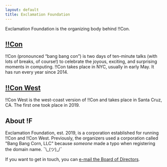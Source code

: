 ```yaml
---
layout: default
title: Exclamation Foundation
---
```

Exclamation Foundation is the organizing body behind !!Con.

## [!!Con](http://bangbangcon.com)

!!Con (pronounced “bang bang con”) is two days of ten-minute talks (with lots of breaks, of course!) to celebrate the joyous, exciting, and surprising moments in computing. !!Con takes place in NYC, usually in early May. It has run every year since 2014.

## [!!Con West](http://bangbangcon.com/west)

!!Con West is the west-coast version of !!Con and takes place in Santa Cruz, CA. The first one took place in 2019.

## About !F

Exclamation Foundation, est. 2019, is a corporation established for running !!Con and !!Con West. Previously, the organizers used a corporation called "Bang Bang Corn, LLC" because _someone_ made a typo when registering the domain name. ¯\\\_(ツ)\_/¯

If you want to get in touch, you can [e-mail the Board of Directors](mailto:board@exclamation.foundation).
